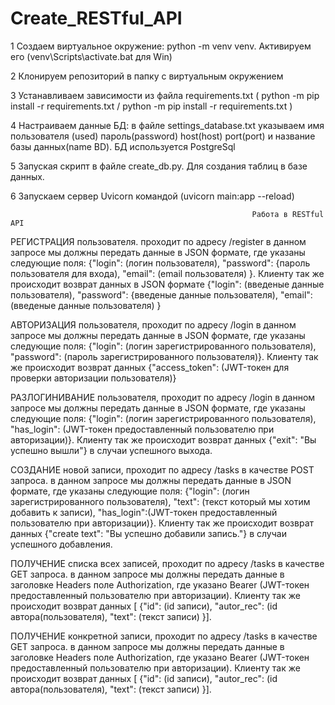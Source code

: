 # Create_RESTful_API
1 Создаем виртуальное окружение: python -m venv venv. Активируем его (venv\Scripts\activate.bat для Win)

2 Клонируем репозиторий в папку с виртуальным окружением

3 Устанавливаем зависимости из файла requirements.txt ( python -m pip install -r requirements.txt / python -m pip install -r requirements.txt )

4 Настраиваем данные БД: в файле settings_database.txt указываем имя пользователя (used) пароль(password) host(host) port(port) и название базы данных(name BD). БД используется PostgreSql

5 Запуская скрипт в файле create_db.py. Для создания таблиц в базе данных.

6 Запускаем сервер Uvicorn командой (uvicorn main:app --reload)


                                                          Работа в RESTful API
                                                               
РЕГИСТРАЦИЯ пользователя. проходит по адресу /register в данном запросе мы должны передать данные в JSON формате, где указаны следующие поля:
{"login": (логин пользователя), "password": {пароль пользователя для входа), "email": (email пользователя) }. Клиенту так же происходит возврат данных в 
JSON формате {"login": (введеные данные пользователя), "password": {введеные данные пользователя), "email": (введеные данные пользователя) }

АВТОРИЗАЦИЯ пользователя, проходит по адресу /login в данном запросе мы должны передать данные в JSON формате, где указаны следующие поля:
{"login": (логин зарегистрированного пользователя), "password": (пароль зарегистрированного пользователя)}. Клиенту так же происходит возврат данных
{"access_token": (JWT-токен для проверки авторизации пользователя)}

РАЗЛОГИНИВАНИЕ пользователя, проходит по адресу /login в данном запросе мы должны передать данные в JSON формате, где указаны следующие поля:
{"login": (логин зарегистрированного пользователя), "has_login": (JWT-токен предоставленный пользователю при авторизации)}. Клиенту так же происходит возврат данных
{"exit": "Вы успешно вышли"} в случаи успешного выхода.

СОЗДАНИЕ новой записи, проходит по адресу /tasks в качестве POST запроса. в данном запросе мы должны передать данные в JSON формате, где указаны следующие поля:
{"login": (логин зарегистрированного пользователя), "text": (текст который мы хотим добавить к записи), "has_login":(JWT-токен предоставленный пользователю при авторизации)}. 
Клиенту так же происходит возврат данных {"create text": "Вы успешно добавили запись."} в случаи успешного добавления.

ПОЛУЧЕНИЕ списка всех записей, проходит по адресу /tasks в качестве GET запроса. в данном запросе мы должны передать данные в заголовке Headers поле Authorization, где указано
Bearer (JWT-токен предоставленный пользователю при авторизации). 
Клиенту так же происходит возврат данных [ {"id": (id записи), "autor_rec": (id автора(пользователя), "text": (текст записи) }].

ПОЛУЧЕНИЕ конкретной записи, проходит по адресу /tasks в качестве GET запроса. в данном запросе мы должны передать данные в заголовке Headers поле Authorization, где указано
Bearer (JWT-токен предоставленный пользователю при авторизации). 
Клиенту так же происходит возврат данных [ {"id": (id записи), "autor_rec": (id автора(пользователя), "text": (текст записи) }].

